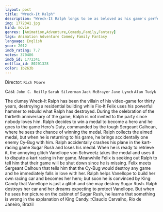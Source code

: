 ```yaml
---
layout: post
title: "Wreck-It Ralph"
description: "Wreck-It Ralph longs to be as beloved as his game's perfect Good Guy, Fix-It Felix. Problem is, nobody loves a Bad Guy. But they do love heroes... so when a modern, first-person shooter game arrives featuring tough-as-nails Sergeant Calhoun, Ralph sees it as his ticket to heroism and happiness. He sneaks into the game with a simple plan -- win a medal -- but soon wrecks everything, and accidentally unleashes a deadly enemy that threatens ever.."
img: 1772341.jpg
kind: movie
genres: [Animation,Adventure,Comedy,Family,Fantasy]
tags: Animation Adventure Comedy Family Fantasy 
language: English
year: 2012
imdb_rating: 7.7
votes: 370486
imdb_id: 1772341
netflix_id: 80201328
color: 1b263b
---
```

Director: `Rich Moore`  

Cast: `John C. Reilly` `Sarah Silverman` `Jack McBrayer` `Jane Lynch` `Alan Tudyk` 

The clumsy Wreck-It Ralph has been the villain of his video-game for thirty years, destroying a residential building while Fix-It Felix uses his powerful hammer to rebuild what Ralph has destroyed. During the celebration of the thirtieth anniversary of the game, Ralph is not invited to the party since nobody loves him. Ralph decides to win a medal to become a hero and he goes to the game Hero's Duty, commanded by the tough Sergeant Calhoun, where he sees the chance of winning the medal. Ralph collects the aimed medal, but when he is returning to his game, he brings accidentally one enemy Cy-Bug with him. Ralph accidentally crashes his plane in the kart-racing game Sugar Rush and loses his medal. When he is ready to retrieve it, the annoying glitch Vanellope von Schweetz takes the medal and uses it to dispute a kart racing in her game. Meanwhile Felix is seeking out Ralph to tell him that their game will be shut down since he is missing. Felix meets Sergeant Calhoun that tells him that the Cy-Bug would destroy any game and he immediately falls in love with her. Ralph helps Vanellope to build her own racing car and becomes her hero; but soon he is convinced by King Candy that Vanellope is just a glitch and she may destroy Sugar Rush. Ralph destroys her car and her dreams expecting to protect Vanellope. But when he sees her picture on the cabinet of Sugar Rush, he learns that something is wrong in the explanation of King Candy.::Claudio Carvalho, Rio de Janeiro, Brazil